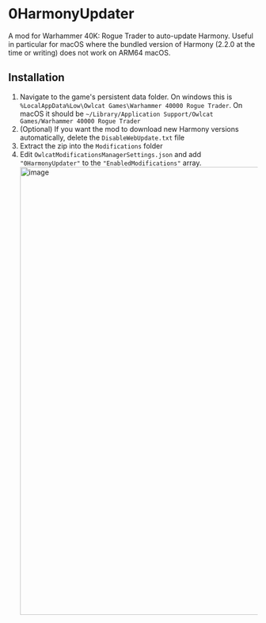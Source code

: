 # 0HarmonyUpdater

A mod for Warhammer 40K: Rogue Trader to auto-update Harmony. Useful in particular for macOS where the bundled version of Harmony (2.2.0 at the time or writing) does not work on ARM64 macOS.

## Installation
1. Navigate to the game's persistent data folder. On windows this is `%LocalAppData%Low\Owlcat Games\Warhammer 40000 Rogue Trader`. On macOS it should be `~/Library/Application Support/Owlcat Games/Warhammer 40000 Rogue Trader`
2. (Optional) If you want the mod to download new Harmony versions automatically, delete the `DisableWebUpdate.txt` file
3. Extract the zip into the `Modifications` folder
4. Edit `OwlcatModificationsManagerSettings.json` and add `"0HarmonyUpdater"` to the `"EnabledModifications"` array.<img width="1257" height="903" alt="image" src="https://github.com/user-attachments/assets/c7cda574-f5cd-4381-a934-f0e3271de670" />
